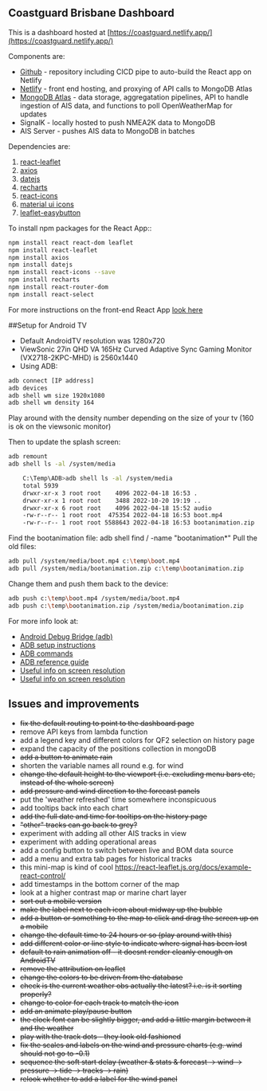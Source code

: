 ## Coastguard Brisbane Dashboard

This is a dashboard hosted at [https://coastguard.netlify.app/](https://coastguard.netlify.app/)

Components are:
- [Github](https://github.com/plainolddave/coastguard) - repository including CICD pipe to auto-build the React app on Netlify
- [Netlify](https://app.netlify.com/sites/coastguard/overview) - front end hosting, and proxying of API calls to MongoDB Atlas
- [MongoDB Atlas](https://cloud.mongodb.com/v2/631ba89895f2d85906fa7fa3#clusters) - data storage, aggregatation pipelines, API to handle ingestion of AIS data, and functions to poll OpenWeatherMap for updates
- SignalK - locally hosted to push NMEA2K data to MongoDB
- AIS Server - pushes AIS data to MongoDB in batches

Dependencies are:

1. [react-leaflet](https://react-leaflet.js.org/docs/start-installation/)
2. [axios](https://www.npmjs.com/package/axios)
3. [datejs](https://www.npmjs.com/package/datejs)
4. [recharts](https://recharts.org/en-US)
5. [react-icons](https://react-icons.github.io/react-icons/)
6. [material ui icons](https://mui.com/material-ui/icons/#icons)
7. [leaflet-easybutton]()

To install npm packages for the React App::
```bash
npm install react react-dom leaflet
npm install react-leaflet
npm install axios
npm install datejs
npm install react-icons --save
npm install recharts
npm install react-router-dom
npm install react-select
```
For more instructions on the front-end React App [look here](Netlify_Instructions.md)  

##Setup for Android TV

- Default AndroidTV resolution was 1280x720
- ViewSonic 27in QHD VA 165Hz Curved Adaptive Sync Gaming Monitor (VX2718-2KPC-MHD) is 2560x1440
- Using ADB:
```bash
adb connect [IP address]
adb devices
adb shell wm size 1920x1080
adb shell wm density 164
```
Play around with the density number depending on the size of your tv (160 is ok on the viewsonic monitor)

Then to update the splash screen:
```bash
adb remount
adb shell ls -al /system/media

	C:\Temp\ADB>adb shell ls -al /system/media
	total 5939
	drwxr-xr-x 3 root root    4096 2022-04-18 16:53 .
	drwxr-xr-x 1 root root    3488 2022-10-20 19:19 ..
	drwxr-xr-x 6 root root    4096 2022-04-18 15:52 audio
	-rw-r--r-- 1 root root  475354 2022-04-18 16:53 boot.mp4
	-rw-r--r-- 1 root root 5588643 2022-04-18 16:53 bootanimation.zip
```
Find the bootanimation file:
adb shell find / -name "bootanimation*"
Pull the old files:
```bash
adb pull /system/media/boot.mp4 c:\temp\boot.mp4
adb pull /system/media/bootanimation.zip c:\temp\bootanimation.zip
```
Change them and push them back to the device:
```bash
adb push c:\temp\boot.mp4 /system/media/boot.mp4 
adb push c:\temp\bootanimation.zip /system/media/bootanimation.zip 
```

For more info look at:
- [Android Debug Bridge (adb)](https://github.com/K3V1991/ADB-and-FastbootPlusPlus)
- [ADB setup instructions](https://www.makeuseof.com/how-to-use-adb-on-android-tv/)
- [ADB commands](https://devhints.io/adb)
- [ADB reference guide](https://developer.android.com/studio/command-line/adb)
- [Useful info on screen resolution](https://www.reddit.com/r/AndroidTV/comments/rmqsvq/so_i_have_a_4k_android_tv_but_when_checking_stats/)
- [Useful info on screen resolution](https://www.reddit.com/r/AndroidTV/comments/rmqsvq/so_i_have_a_4k_android_tv_but_when_checking_stats/)

## Issues and improvements

- ~~fix the default routing to point to the dashboard page~~
- remove API keys from lambda function
- add a legend key and different colors for QF2 selection on history page 
- expand the capacity of the positions collection in mongoDB
- ~~add a button to animate rain~~
- shorten the variable names all round e.g. for wind
- ~~change the default height to the viewport (i.e. excluding menu bars etc, instead of the whole screen)~~
- ~~add pressure and wind direction to the forecast panels~~
- put the 'weather refreshed' time somewhere inconspicuous
- add tooltips back into each chart
- ~~add the full date and time for tooltips on the history page~~
- ~~"other" tracks can go back to grey?~~
- experiment with adding all other AIS tracks in view
- experiment with adding operational areas
- add a config button to switch between live and BOM data source
- add a menu and extra tab pages for historical tracks 
- this mini-map is kind of cool https://react-leaflet.js.org/docs/example-react-control/
- add timestamps in the bottom corner of the map
- look at a higher contrast map or marine chart layer
- ~~sort out a mobile version~~
- ~~make the label next to each icon about midway up the bubble~~
- ~~add a button or something to the map to click and drag the screen up on a mobile~~
- ~~change the default time to 24 hours or so (play around with this)~~
- ~~add different color or line style to indicate where signal has been lost~~
- ~~default to rain animation off - it doesnt render cleanly enough on AndroidTV~~
- ~~remove the attribution on leaflet~~
- ~~change the colors to be driven from the database~~
- ~~check is the current weather obs actually the latest? i.e. is it sorting properly?~~
- ~~change to color for each track to match the icon~~
- ~~add an animate play/pause button~~
- ~~the clock font can be slightly bigger, and add a little margin between it and the weather~~
- ~~play with the track dots - they look old fashioned~~
- ~~fix the scales and labels on the wind and pressure charts (e.g. wind should not go to -0.1)~~
- ~~sequence the soft start delay (weather & stats & forecast -> wind -> pressure -> tide -> tracks -> rain)~~
- ~~relook whether to add a label for the wind panel~~